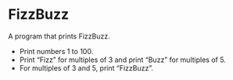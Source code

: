 # FizzBuzz
A program that prints FizzBuzz.

 * Print numbers 1 to 100. 
 * Print “Fizz” for multiples of 3 and print “Buzz” for multiples of 5. 
 * For multiples of 3 and 5, print “FizzBuzz”.